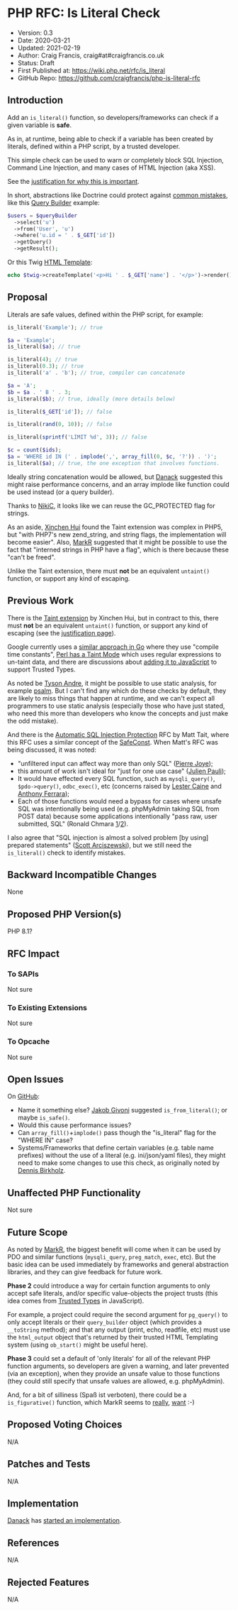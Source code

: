 # PHP RFC: Is Literal Check

* Version: 0.3
* Date: 2020-03-21
* Updated: 2021-02-19
* Author: Craig Francis, craig#at#craigfrancis.co.uk
* Status: Draft
* First Published at: https://wiki.php.net/rfc/is_literal
* GitHub Repo: https://github.com/craigfrancis/php-is-literal-rfc

## Introduction

Add an `is_literal()` function, so developers/frameworks can check if a given variable is **safe**.

As in, at runtime, being able to check if a variable has been created by literals, defined within a PHP script, by a trusted developer.

This simple check can be used to warn or completely block SQL Injection, Command Line Injection, and many cases of HTML Injection (aka XSS).

See the [justification for why this is important](https://github.com/craigfrancis/php-is-literal-rfc/blob/main/justification.md).

In short, abstractions like Doctrine could protect against [common mistakes](https://www.doctrine-project.org/projects/doctrine-orm/en/2.7/reference/security.html), like this [Query Builder](https://www.doctrine-project.org/projects/doctrine-orm/en/2.7/reference/query-builder.html#high-level-api-methods) example:

```php
$users = $queryBuilder
  ->select('u')
  ->from('User', 'u')
  ->where('u.id = ' . $_GET['id'])
  ->getQuery()
  ->getResult();
```

Or this Twig [HTML Template](https://twig.symfony.com/doc/2.x/recipes.html#loading-a-template-from-a-string):

```php
echo $twig->createTemplate('<p>Hi ' . $_GET['name'] . '</p>')->render();
```

## Proposal

Literals are safe values, defined within the PHP script, for example:

```php
is_literal('Example'); // true

$a = 'Example';
is_literal($a); // true

is_literal(4); // true
is_literal(0.3); // true
is_literal('a' . 'b'); // true, compiler can concatenate

$a = 'A';
$b = $a . ' B ' . 3;
is_literal($b); // true, ideally (more details below)

is_literal($_GET['id']); // false

is_literal(rand(0, 10)); // false

is_literal(sprintf('LIMIT %d', 3)); // false

$c = count($ids);
$a = 'WHERE id IN (' . implode(',', array_fill(0, $c, '?')) . ')';
is_literal($a); // true, the one exception that involves functions.
```

Ideally string concatenation would be allowed, but [Danack](https://github.com/Danack/RfcLiteralString/issues/5) suggested this might raise performance concerns, and an array implode like function could be used instead (or a query builder).

Thanks to [NikiC](https://chat.stackoverflow.com/transcript/message/51565346#51565346), it looks like we can reuse the GC_PROTECTED flag for strings.

As an aside, [Xinchen Hui](https://news-web.php.net/php.internals/87396) found the Taint extension was complex in PHP5, but "with PHP7's new zend_string, and string flags, the implementation will become easier". Also, [MarkR](https://chat.stackoverflow.com/transcript/message/48927813#48927813) suggested that it might be possible to use the fact that "interned strings in PHP have a flag", which is there because these "can't be freed".

Unlike the Taint extension, there must **not** be an equivalent `untaint()` function, or support any kind of escaping.

## Previous Work

There is the [Taint extension](https://github.com/laruence/taint) by Xinchen Hui, but in contract to this, there must **not** be an equivalent `untaint()` function, or support any kind of escaping (see the [justification page](https://github.com/craigfrancis/php-is-literal-rfc/blob/main/justification.md)).

Google currently uses a [similar approach in Go](https://github.com/craigfrancis/php-is-literal-rfc/blob/main/justification.md#go-implementation) where they use "compile time constants", [Perl has a Taint Mode](https://github.com/craigfrancis/php-is-literal-rfc/blob/main/justification.md#perl-implementation) which uses regular expressions to un-taint data, and there are discussions about [adding it to JavaScript](https://github.com/craigfrancis/php-is-literal-rfc/blob/main/justification.md#javascript-implementation) to support Trusted Types.

As noted be [Tyson Andre](https://news-web.php.net/php.internals/109192), it might be possible to use static analysis, for example [psalm](https://psalm.dev/). But I can't find any which do these checks by default, they are likely to miss things that happen at runtime, and we can't expect all programmers to use static analysis (especially those who have just stated, who need this more than developers who know the concepts and just make the odd mistake).

And there is the [Automatic SQL Injection Protection](https://wiki.php.net/rfc/sql_injection_protection) RFC by Matt Tait, where this RFC uses a similar concept of the [SafeConst](https://wiki.php.net/rfc/sql_injection_protection#safeconst). When Matt's RFC was being discussed, it was noted:

* "unfiltered input can affect way more than only SQL" ([Pierre Joye](https://news-web.php.net/php.internals/87355));
* this amount of work isn't ideal for "just for one use case" ([Julien Pauli](https://news-web.php.net/php.internals/87647));
* It would have effected every SQL function, such as `mysqli_query()`, `$pdo->query()`, `odbc_exec()`, etc (concerns raised by [Lester Caine](https://news-web.php.net/php.internals/87436) and [Anthony Ferrara](https://news-web.php.net/php.internals/87650));
* Each of those functions would need a bypass for cases where unsafe SQL was intentionally being used (e.g. phpMyAdmin taking SQL from POST data) because some applications intentionally "pass raw, user submitted, SQL" (Ronald Chmara [1](https://news-web.php.net/php.internals/87406)/[2](https://news-web.php.net/php.internals/87446)).

I also agree that "SQL injection is almost a solved problem [by using] prepared statements" ([Scott Arciszewski](https://news-web.php.net/php.internals/87400)), but we still need the `is_literal()` check to identify mistakes.

## Backward Incompatible Changes

None

## Proposed PHP Version(s)

PHP 8.1?

## RFC Impact

### To SAPIs

Not sure

### To Existing Extensions

Not sure

### To Opcache

Not sure

## Open Issues

On [GitHub](https://github.com/craigfrancis/php-is-literal-rfc/issues):

- Name it something else? [Jakob Givoni](https://news-web.php.net/php.internals/109197) suggested `is_from_literal()`; or maybe `is_safe()`.
- Would this cause performance issues?
- Can `array_fill()`+`implode()` pass though the "is_literal" flag for the "WHERE IN" case?
- Systems/Frameworks that define certain variables (e.g. table name prefixes) without the use of a literal (e.g. ini/json/yaml files), they might need to make some changes to use this check, as originally noted by [Dennis Birkholz](https://news-web.php.net/php.internals/87667).

## Unaffected PHP Functionality

Not sure

## Future Scope

As noted by [MarkR](https://chat.stackoverflow.com/transcript/message/51573226#51573226), the biggest benefit will come when it can be used by PDO and similar functions (`mysqli_query`, `preg_match`, `exec`, etc). But the basic idea can be used immediately by frameworks and general abstraction libraries, and they can give feedback for future work.

**Phase 2** could introduce a way for certain function arguments to only accept safe literals, and/or specific value-objects the project trusts (this idea comes from [Trusted Types](https://web.dev/trusted-types/) in JavaScript).

For example, a project could require the second argument for `pg_query()` to only accept literals or their `query_builder` object (which provides a `__toString` method); and that any output (print, echo, readfile, etc) must use the `html_output` object that's returned by their trusted HTML Templating system (using `ob_start()` might be useful here).

**Phase 3** could set a default of 'only literals' for all of the relevant PHP function arguments, so developers are given a warning, and later prevented (via an exception), when they provide an unsafe value to those functions (they could still specify that unsafe values are allowed, e.g. phpMyAdmin).

And, for a bit of silliness (Spaß ist verboten), there could be a `is_figurative()` function, which MarkR seems to [really](https://chat.stackoverflow.com/transcript/message/48927770#48927770), [want](https://chat.stackoverflow.com/transcript/message/51573091#51573091) :-)

## Proposed Voting Choices

N/A

## Patches and Tests

N/A

## Implementation

[Danack](https://github.com/Danack/) has [started an implementation](https://github.com/php/php-src/compare/master...Danack:is_literal_attempt_two).

## References

N/A

## Rejected Features

N/A
